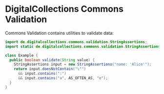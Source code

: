 # DigitalCollections Commons Validation

Commons Validation contains utilities to validate data:

```java
import de.digitalcollections.commons.validation.StringAssertions;
import static de.digitalcollections.commons.validation.StringAssertions.AS_OFTEN_AS;

class Example {
  public boolean validate(String value) {
    StringAssertions input = new StringAssertions("name: 'Alice'");
    return input.doesNotContain("\"")
      && input.contains(":")
      && input.contains("a", AS_OFTEN_AS, "e");
  }  
}
```
